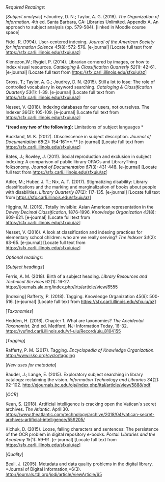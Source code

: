 *Required Readings:*

[_Subject analysis_]
*Joudrey, D. N.; Taylor, A. G. (2018). *The Organization of
Information.* 4th ed. Santa Barbara, CA: Libraries Unlimited. Appendix
A. An approach to subject analysis (pp. 579-584). \[linked in Moodle
course space\]

Fidel, R. (1994). User-centered indexing. *Journal of the American
Society for Information Science 45*(8): 572-576. \[e-journal\] \[Locate
full text from <https://sfx.carli.illinois.edu/sfxuiu/az>\]

Klenczon,W.; Rygiel, P. (2014). Librarian cornered by images, or how to
index visual resources. *Cataloging & Classification Quarterly 52*(1):
42-61. \[e-journal\] \[Locate full text from
<https://sfx.carli.illinois.edu/sfxuiu/az>\]

Gross, T.; Taylor, A. G.; Joudrey, D. N. (2015). Still a lot to lose:
The role of controlled vocabulary in keyword searching. *Cataloging &
Classification Quarterly 53*(1): 1-39. \[e-journal\] \[Locate full text
from <https://sfx.carli.illinois.edu/sfxuiu/az>\]

Nesset, V. (2018). Indexing databases for our users, not ourselves.  The Indexer 36(3): 105-109. [e-journal]  [Locate full text from https://sfx.carli.illinois.edu/sfxuiu/az]

***(read any two of the following):** Limitations of subject languages *

Buckland, M. K. (2012). Obsolescence in subject description. *Journal of
Documentation 68*(2): 154-161**.** \[e-journal\] \[Locate full text from
<https://sfx.carli.illinois.edu/sfxuiu/az>\]

Bates, J.; Rowley, J. (2011). Social reproduction and exclusion in
subject indexing: A comparison of public library OPACs and LibraryThing
folksonomy. *Journal of Documentation 67*(3): 431-448. \[e-journal\]
\[Locate full text from <https://sfx.carli.illinois.edu/sfxuiu/az>\]

Adler, M.; Huber, J. T.; Nix, A. T. (2017). Stigmatizing disability:
Library classifications and the marking and marginalization of books
about people with disabilities. *Library Quarterly 87*(2): 117-135.
\[e-journal\] \[Locate full text from
<https://sfx.carli.illinois.edu/sfxuiu/az>\]

Higgins, M. (2016). Totally invisible: Asian American representation in
the *Dewey Decimal Classification,* 1876-1996. *Knowledge Organization
43*(8): 609-621. \[e-journal\] \[Locate full text from
<https://sfx.carli.illinois.edu/sfxuiu/az>\]

Nesset, V. (2016). A look at classification and indexing practices for
elementary school children: who are we really serving? *The Indexer
34*(2): 63-65. \[e-journal\] \[Locate full text from
<https://sfx.carli.illinois.edu/sfxuiu/az>\]

*Optional readings:*

[_Subject headings_]

Ferris, A. M. (2018). Birth of a subject heading. *Library Resources and
Technical Services* 62(1): 16-27.
<https://journals.ala.org/index.php/lrts/article/view/6555>

[Indexing]
Rafferty, P. (2018). Tagging. Knowledge Organization 45(6): 500-516.  [e-journal]  [Locate full text from https://sfx.carli.illinois.edu/sfxuiu/az]

[_Taxonomies_]

Hedden, H. (2016). Chapter 1. What are taxonomies? *The
Accidental Taxonomist.* 2nd ed. Medford, NJ: Information Today, 16-32.
<https://vufind.carli.illinois.edu/vf-uiu/Record/uiu_8104155>

[_Tagging_]

Rafferty, P. M. (2017). Tagging. *Encyclopedia of Knowledge
Organization.* <http://www.isko.org/cyclo/tagging>

[_New uses for metadata_]

Bauder, J.; Lange, E. (2015). Exploratory subject searching
in library catalogs: reclaiming the vision. *Information Technology and
Libraries 34*(2): 92-102.
<http://ejournals.bc.edu/ojs/index.php/ital/article/view/5888/pdf>

[_OCR_]

Kean, S. (2018). Artificial intelligence is cracking open
the Vatican's secret archives. *The Atlantic.* April 30.
<https://www.theatlantic.com/technology/archive/2018/04/vatican-secret-archives-artificial-intelligence/559205/>

Kichuk, D. (2015). Loose, falling characters and sentences: The
persistence of the OCR problem in digital repository e-books. *Portal:
Libraries and the Academy 15*(1): 59-91. \[e-journal\] \[Locate full
text from <https://sfx.carli.illinois.edu/sfxuiu/az>\]

[_Quality_]

Beall, J. (2005). Metadata and data quality problems in the digital
library. *Journal of Digital Information,*6(3).
<http://journals.tdl.org/jodi/article/viewArticle/65>

